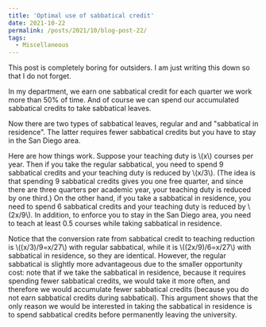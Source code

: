 ```yaml
---
title: 'Optimal use of sabbatical credit'
date: 2021-10-22
permalink: /posts/2021/10/blog-post-22/
tags:
  - Miscellaneous
---
```


This post is completely boring for outsiders. I am just writing this down so that I do not forget.

In my department, we earn one sabbatical credit for each quarter we work more than 50% of time. And of course we can spend our accumulated sabbatical credits to take sabbatical leaves.

Now there are two types of sabbatical leaves, regular and and "sabbatical in residence". The latter requires fewer sabbatical credits but you have to stay in the San Diego area.

Here are how things work. Suppose your teaching duty is \\(x\\) courses per year. Then if you take the regular sabbatical, you need to spend 9 sabbatical credits and your teaching duty is reduced by \\(x/3\\). (The idea is that spending 9 sabbatical credits gives you one free quarter, and since there are three quarters per academic year, your teaching duty is reduced by one third.) On the other hand, if you take a sabbatical in residence, you need to spend 6 sabbatical credits and your teaching duty is reduced by \\(2x/9\\). In addition, to enforce you to stay in the San Diego area, you need to teach at least 0.5 courses while taking sabbatical in residence.

Notice that the conversion rate from sabbatical credit to teaching reduction is \\((x/3)/9=x/27\\) with regular sabbatical, while it is \\((2x/9)/6=x/27\\) with sabbatical in residence, so they are identical. However, the regular sabbatical is slightly more advantageous due to the smaller opportunity cost: note that if we take the sabbatical in residence, because it requires spending fewer sabbatical credits, we would take it more often, and therefore we would accumulate fewer sabbatical credits (because you do not earn sabbatical credits during sabbatical). This argument shows that the only reason we would be interested in taking the sabbatical in residence is to spend sabbatical credits before permanently leaving the university.
